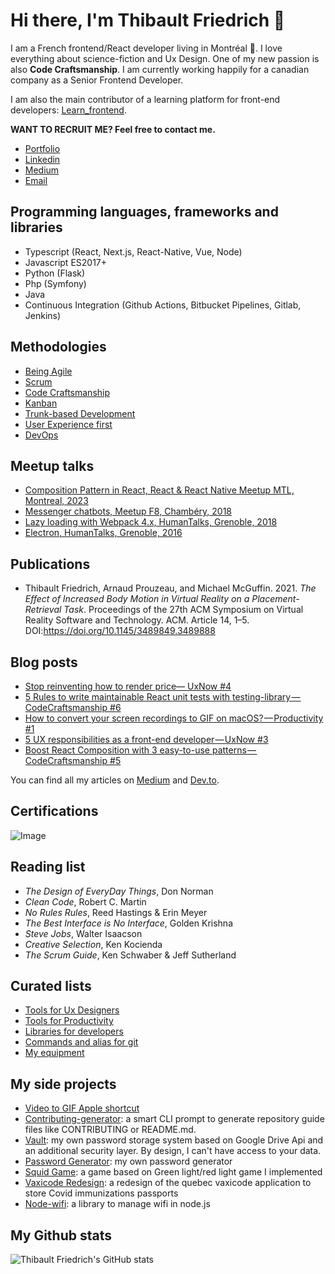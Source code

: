 # Hi there, I'm Thibault Friedrich 👋

I am a French frontend/React developer living in Montréal 🍁. I love everything about science-fiction and Ux Design. One of my new passion is also **Code Craftsmanship**. I am currently working happily for a canadian company as a Senior Frontend Developer.

I am also the main contributor of a learning platform for front-end developers: [Learn_frontend](https://learn.interaction-dynamics.io/).

**WANT TO RECRUIT ME? Feel free to contact me.**

- [Portfolio](https://thibaultfriedrich.io)
- [Linkedin](https://www.linkedin.com/in/thibault-friedrich/)
- [Medium](https://thibault-friedrich.medium.com/)
- [Email](mailto:thibault.friedrich@gmail.com)

<!--

> I am also currently creating an externalized R&D and Design agency, called Interaction Dynamics,
> with a strong focus on innovative user
> experiences like VR/AR, etc. If you are interested by this concept, contact me. I am looking for handsome designers and developers to work with.
> and I am open to worlwide collaborations:

- [Interaction Dynamics Official Website](https://interaction-dynamics.io/)
- [Interaction Dynamics github](https://github.com/interaction-dynamics)
- [Interaction Dynamics Medium](https://medium.com/interaction-dynamics)


-->

## Programming languages, frameworks and libraries

- Typescript (React, Next.js, React-Native, Vue, Node)
- Javascript ES2017+
- Python (Flask)
- Php (Symfony)
- Java
- Continuous Integration (Github Actions, Bitbucket Pipelines, Gitlab, Jenkins)

## Methodologies

- [Being Agile](http://agilemanifesto.org/)
- [Scrum](https://www.scrum.org/)
- [Code Craftsmanship](http://manifesto.softwarecraftsmanship.org/)
- [Kanban](https://businessmap.io/kanban-resources/getting-started/what-is-kanban)
- [Trunk-based Development](https://www.atlassian.com/continuous-delivery/continuous-integration/trunk-based-development)
- [User Experience first](https://fightforux.com/)
- [DevOps](https://www.atlassian.com/devops)

## Meetup talks

- [Composition Pattern in React, React & React Native Meetup MTL, Montreal, 2023](https://friedrith.github.io/react-composition/slides)
- [Messenger chatbots, Meetup F8, Chambéry, 2018](https://slides.com/friedrit/f8-meetup-messenger-chatbot)
- [Lazy loading with Webpack 4.x, HumanTalks, Grenoble, 2018](https://slides.com/friedrit/human-talks-webpack)
- [Electron, HumanTalks, Grenoble, 2016](https://slides.com/friedrit/humantalkselectron)

## Publications

- Thibault Friedrich, Arnaud Prouzeau, and Michael McGuffin. 2021. _The Effect of Increased Body Motion in Virtual Reality on a Placement-Retrieval Task_. Proceedings of the 27th ACM Symposium on Virtual Reality Software and Technology. ACM. Article 14, 1–5. DOI:https://doi.org/10.1145/3489849.3489888

## Blog posts

<!-- BLOG-POST-LIST:START -->

- [Stop reinventing how to render price— UxNow #4](https://thibault-friedrich.medium.com/stop-reinventing-how-to-render-price-uxnow-4-286a7a178c85?source=rss-371df4b18210------2)
- [5 Rules to write maintainable React unit tests with testing-library — CodeCraftsmanship #6](https://medium.com/interaction-dynamics/5-rules-to-write-maintainable-react-unit-tests-with-testing-library-codecraftsmanship-6-02572833ec4b?source=rss-371df4b18210------2)
- [How to convert your screen recordings to GIF on macOS? — Productivity #1](https://medium.com/interaction-dynamics/how-to-convert-your-screen-recordings-to-gif-on-macos-productivity-1-781dbe56fe5c?source=rss-371df4b18210------2)
- [5 UX responsibilities as a front-end developer — UxNow #3](https://medium.com/interaction-dynamics/5-ux-responsibilities-as-a-front-end-developer-uxnow-3-838fa4a2a454?source=rss-371df4b18210------2)
- [Boost React Composition with 3 easy-to-use patterns — CodeCraftsmanship #5](https://medium.com/interaction-dynamics/boost-react-composition-with-3-easy-to-use-patterns-codecraftsmanship-5-81e28f6fac53?source=rss-371df4b18210------2)
<!-- BLOG-POST-LIST:END -->

You can find all my articles on [Medium](https://medium.com/@thibault-friedrich) and [Dev.to](https://dev.to/).

## Certifications

![Image](https://images.credly.com/size/100x100/images/a2790314-008a-4c3d-9553-f5e84eb359ba/image.png)

## Reading list

- _The Design of EveryDay Things_, Don Norman
- _Clean Code_, Robert C. Martin
- _No Rules Rules_, Reed Hastings & Erin Meyer
- _The Best Interface is No Interface_, Golden Krishna
- _Steve Jobs_, Walter Isaacson
- _Creative Selection_, Ken Kocienda
- _The Scrum Guide_, Ken Schwaber & Jeff Sutherland

## Curated lists

- [Tools for Ux Designers](https://github.com/friedrith/awesome-ux-designer)
- [Tools for Productivity](https://github.com/friedrith/awesome-productivity-tools)
- [Libraries for developers](https://github.com/friedrith/awesome-developer)
- [Commands and alias for git](https://github.com/friedrith/awesome-git)
- [My equipment](https://kit.co/ThibaultFriedrich/my-desk-office)

## My side projects

- [Video to GIF Apple shortcut](./https://github.com/friedrith/productivity/blob/master/convert-video-to-gif.md)
- [Contributing-generator](https://github.com/friedrith/contributing-generator): a smart CLI prompt to generate repository guide files like CONTRIBUTING or README.md.
- [Vault](https://getvault.github.io/): my own password storage system based on Google Drive Api and an additional security layer. By design, I can't have access to your data.
- [Password Generator](https://generate-password.github.io/): my own password generator
- [Squid Game](https://interaction-dynamics.io/squid-game/): a game based on Green light/red light game I implemented
- [Vaxicode Redesign](https://github.com/friedrith/vaxicode-redesign): a redesign of the quebec vaxicode application to store Covid immunizations passports
- [Node-wifi](https://github.com/friedrith/node-wifi): a library to manage wifi in node.js

## My Github stats

![Thibault Friedrich's GitHub stats](https://github-readme-stats.vercel.app/api?username=friedrith&show_icons=true&hide_border=true&hide_title=true&theme=codeSTACKr)
